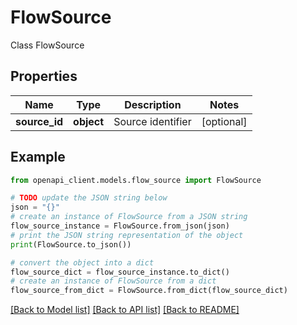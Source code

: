 # FlowSource

Class FlowSource

## Properties

Name | Type | Description | Notes
------------ | ------------- | ------------- | -------------
**source_id** | **object** | Source identifier | [optional] 

## Example

```python
from openapi_client.models.flow_source import FlowSource

# TODO update the JSON string below
json = "{}"
# create an instance of FlowSource from a JSON string
flow_source_instance = FlowSource.from_json(json)
# print the JSON string representation of the object
print(FlowSource.to_json())

# convert the object into a dict
flow_source_dict = flow_source_instance.to_dict()
# create an instance of FlowSource from a dict
flow_source_from_dict = FlowSource.from_dict(flow_source_dict)
```
[[Back to Model list]](../README.md#documentation-for-models) [[Back to API list]](../README.md#documentation-for-api-endpoints) [[Back to README]](../README.md)


